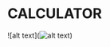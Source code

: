 # CALCULATOR
![alt text](![alt text](https://raw.githubusercontent.com/username/projectname/branch/path/to/img.png))
